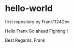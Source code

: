 # hello-world
first repository by Frank1124Dev

Hello Frank
Go ahead
Fighting!!

Best Regards,
Frank
